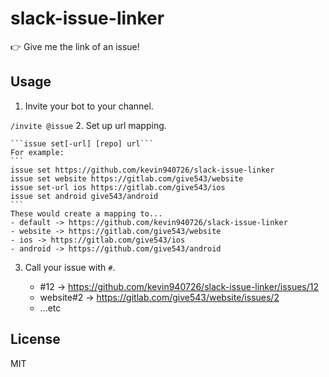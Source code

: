 # slack-issue-linker
:point_right: Give me the link of an issue!

## Usage
1. Invite your bot to your channel.

  ```/invite @issue```
2. Set up url mapping.

	```issue set[-url] [repo] url```
	For example:
	```
	issue set https://github.com/kevin940726/slack-issue-linker
	issue set website https://gitlab.com/give543/website
	issue set-url ios https://gitlab.com/give543/ios
	issue set android give543/android
	```
	These would create a mapping to...
	- default -> https://github.com/kevin940726/slack-issue-linker
	- website -> https://gitlab.com/give543/website
	- ios -> https://gitlab.com/give543/ios
	- android -> https://github.com/give543/android
	
3. Call your issue with `#`.
	
	- #12 -> https://github.com/kevin940726/slack-issue-linker/issues/12
	- website#2 -> https://gitlab.com/give543/website/issues/2
	- ...etc

## License
MIT
